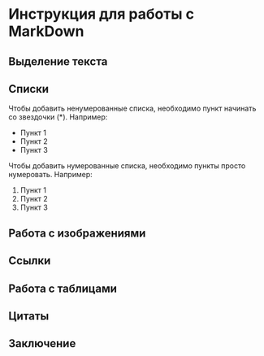 # Инструкция для работы с MarkDown

## Выделение текста

## Списки

Чтобы добавить ненумерованные списка, необходимо пункт начинать со звездочки (*). Например:
* Пункт 1
* Пункт 2
* Пункт 3

Чтобы добавить нумерованные списка, необходимо пункты просто нумеровать. Например:
1. Пункт 1
2. Пункт 2
3. Пункт 3

## Работа с изображениями

## Ссылки

## Работа с таблицами

## Цитаты

## Заключение

